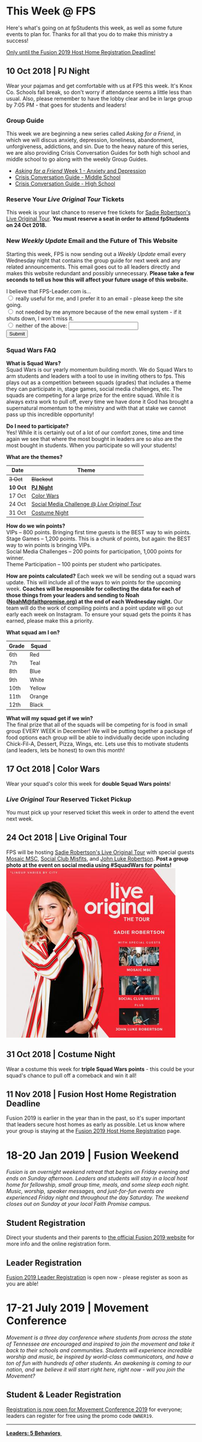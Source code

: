# This Week @ FPS  
Here's what's going on at fpStudents this week, as well as some future events to plan for. Thanks for all that you do to make this ministry a success!  

<a class="btn btn-primary btn-block" href="#11-nov-2018-fusion-host-home-registration-deadline" role="button">Only <b><span id="MyTimer"></span></b> until the Fusion 2019 Host Home Registration Deadline!</a>


## 10 Oct 2018 | PJ Night  
Wear your pajamas and get comfortable with us at FPS this week. It's Knox Co. Schools fall break, so don't worry if attendance seems a little less than usual. Also, please remember to have the lobby clear and be in large group by 7:05 PM - that goes for students and leaders!    

### Group Guide  
This week we are beginning a new series called *Asking for a Friend*, in which we will discus anxiety, depression, loneliness, abandonment, unforgiveness, addictions, and sin. Due to the heavy nature of this series, we are also providing Crisis Conversation Guides for both high school and middle school to go along with the weekly Group Guides.  

- [*Asking for a Friend* Week 1 - Anxiety and Depression](guide.pdf)  
- [Crisis Conversation Guide - Middle School](crisis-ms.pdf)  
- [Crisis Conversation Guide - High School](crisis-hs.pdf)  

### Reserve Your *Live Original Tour* Tickets  
This week is your last chance to reserve free tickets for [Sadie Robertson's Live Original Tour](https://liveoriginal.com/). **You must reserve a seat in order to attend fpStudents on 24 Oct 2018.**  

### New *Weekly Update* Email and the Future of This Website  
Starting this week, FPS is now sending out a *Weekly Update* email every Wednesday night that contains the group guide for next week and any related announcements. This email goes out to all leaders directly and makes this website redundant and possibly unnecessary. **Please take a few seconds to tell us how this will affect your future usage of this website.**

<form name="Future_Form" netlify>
	I believe that FPS-Leader.com is...<br>
  <input type="radio" name="future" value="keep_the_site_going"> really useful for me, and I prefer it to an email - please keep the site going.<br>
  <input type="radio" name="future" value="shut_the_site_down"> not needed by me anymore because of the new email system - if it shuts down, I won't miss it.<br>
  <input type="radio" name="future" value="comments_needed"> neither of the above: <input type="text" name="comments"><br>
  <button type="submit">Submit</button>
</form>

### Squad Wars FAQ  
**What is Squad Wars?**  
Squad Wars is our yearly momentum building month.  We do Squad Wars to arm students and leaders with a tool to use in inviting others to fps.  This plays out as a competition between squads (grades) that includes a theme they can participate in, stage games, social media challenges, etc. The squads are competing for a large prize for the entire squad. While it is always extra work to pull off, every time we have done it God has brought a supernatural momentum to the ministry and with that at stake we cannot pass up this incredible opportunity!  

**Do I need to participate?**  
Yes! While it is certainly out of a lot of our comfort zones, time and time again we see that where the most bought in leaders are so also are the most bought in students.  When you participate so will your students!  

**What are the themes?**  

| Date          | Theme                                                                                 |
|---------------|---------------------------------------------------------------------------------------|
| <s>3 Oct</s>  | <s>Blackout</s>                                                                       |
| **10 Oct**    | [**PJ Night**](#10-oct-2018-pj-night)                                                 |
| 17 Oct        | [Color Wars](#17-oct-2018-color-wars)                                                 |
| 24 Oct        | [Social Media Challenge @ *Live Original Tour*](#24-oct-2018-live-original-tour)      |
| 31 Oct        | [Costume Night](#31-oct-2018-costume-night)                                           |

**How do we win points?**  
VIPs – 800 points. Bringing first time guests is the BEST way to win points.   
Stage Games – 1,200 points.  This is a chunk of points, but again: the BEST way to win points is bringing VIPs.  
Social Media Challenges – 200 points for participation, 1,000 points for winner.  
Theme Participation – 100 points per student who participates.  

**How are points calculated?**
Each week we will be sending out a squad wars update.  This will include all of the ways to win points for the upcoming week.  **Coaches will be responsible for collecting the data for each of those things from your leaders and sending to Noah (NoahM@faithpromise.org) at the end of each Wednesday night.**  Our team will do the work of compiling points and a point update will go out early each week on Instagram. To ensure your squad gets the points it has earned, please make this a priority.  

**What squad am I on?**  

| Grade | Squad  |
|-------|--------|
| 6th   | Red    |
| 7th   | Teal   |
| 8th   | Blue   |
| 9th   | White  |
| 10th  | Yellow |
| 11th  | Orange |
| 12th  | Black  |

**What will my squad get if we win?**  
The final prize that all of the squads will be competing for is food in small group EVERY WEEK in December!  We will be putting together a package of food options each group will be able to individually decide upon including Chick-Fil-A, Dessert, Pizza, Wings, etc. Lets use this to motivate students (and leaders, lets be honest) to own this month!  

## 17 Oct 2018 | Color Wars  
Wear your squad's color this week for **double Squad Wars points**!  

### *Live Original Tour* Reserved Ticket Pickup  
You must pick up your reserved ticket this week in order to attend the event next week.

## 24 Oct 2018 | Live Original Tour  
FPS will be hosting [Sadie Robertson's Live Original Tour](https://liveoriginal.com/) with special guests [Mosaic MSC](https://www.mosaicmsc.com/), [Social Club Misfits](http://www.socialclubmisfits.com/), and [John Luke Robertson](http://duckcommander.com/meet-the-family/john-luke-robertson). **Post a group photo at the event on social media using #SquadWars for points!**  
![Sadie Robertson's Live Original Tour](liveoriginal.jpg)  

## 31 Oct 2018 | Costume Night  
Wear a costume this week for **triple Squad Wars points** - this could be your squad's chance to pull off a comeback and win it all!  

## 11 Nov 2018 | Fusion Host Home Registration Deadline  
Fusion 2019 is earlier in the year than in the past, so it's super important that leaders secure host homes as early as possible. Let us know where your group is staying at the [Fusion 2019 Host Home Registration](https://docs.google.com/forms/d/e/1FAIpQLSdXV04WAgmCv1IVQsg0SbhXDg8JXIhdhzvgeh-BPC3PSPSrBQ/viewform?c=0&w=1&usp=mail_form_link) page.

# 18-20 Jan 2019 | Fusion Weekend   
*Fusion is an overnight weekend retreat that begins on Friday evening and ends on Sunday afternoon. Leaders and students will stay in a local host home for fellowship, small group time, meals, and some sleep each night. Music, worship, speaker messages, and just-for-fun events are experienced Friday night and throughout the day Saturday. The weekend closes out on Sunday at your local Faith Promise campus.*  

## Student Registration  
Direct your students and their parents to [the official Fusion 2019 website](http://fpstudents.org/events/fusion-2019) for more info and the online registration form.  

## Leader Registration  
[Fusion 2019 Leader Registration](https://my.faithpromise.org/portal/get_form.aspx?id=bad6d912-5be3-4035-8018-f97b6930be56) is open now - please register as soon as you are able!  

# 17-21 July 2019 | Movement Conference  
*Movement is a three day conference where students from across the state of Tennessee are encouraged and inspired to join the movement and take it back to their schools and communities. Students will experience incredible worship and music, be inspired by world-class communicators, and have a ton of fun with hundreds of other students. An awakening is coming to our nation, and we believe it will start right here, right now - will you join the Movement?*  

## Student & Leader Registration
[Registration is now open for Movement Conference 2019](https://movementconf.com/) for everyone; leaders can register for free using the promo code `OWNER19`.

<!--End of Markdown Content-->
<script src="scripts.js"></script>

<!--Bottom Page Nav Buttons-->
<hr>
<a class="btn btn-default btn-sm" href="/leaders" role="button"><b>Leaders: 5 Behaviors</b>&nbsp;<i class="fa fa-arrow-right"></i></a>
